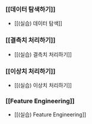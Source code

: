 ### [[데이터 탐색하기]]
- [[(실습) 데이터 탐색]]
### [[결측치 처리하기]]
- [[(실습) 결측치 처리하기]]
### [[이상치 처리하기]]
- [[(실습) 이상치 처리하기]]
### [[Feature Engineering]]
- [[(실습) Feature Engineering]]
